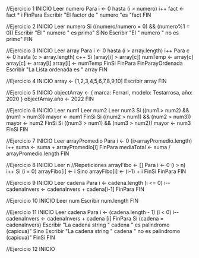 //Ejercicio 1
INICIO
Leer numero
Para i <- 0 hasta (i > numero) i++
    fact <- fact * i
FinPara
Escribir "El factor de " numero "es "fact
FIN

//Ejercicio 2
INICIO
Leer numero
Si ((numero/numero = 0) && (numero%1 = 0))
    Escribir "El " numero " es primo"
SiNo Escribir "El " numero " no es primo"
FIN

//Ejercicio 3
INICIO
Leer array
Para i <- 0 hasta (i > array.length) i++
    Para c <- 0 hasta (c > array.length) c++
        Si (array[i] > array[c])
            numTemp <- array[c]
            array[c] <- array[i] 
            array[i] <- numTemp
        FinSi
    FinPara
FinParayOrdenada
Escribir "La Lista ordenada es " array
FIN

//Ejercicio 4
INICIO
array <- [1,2,3,4,5,6,7,8,9,10]
Escribir array
FIN

//Ejercicio 5
INICIO
objectArray <- {
    marca: Ferrari,
    modelo: Testarrosa,
    año: 2020
}
objectArray.año <- 2022
FIN


//Ejercicio 6
INICIO
Leer num1
Leer num2
Leer num3
Si ((num1 > num2) && (num1 > num3))
    mayor <- num1
FinSi
Si ((num2 > num1) && (num2 > num3))
    mayor <- num2
FinSi
Si ((num3 > num1) && (num3 > num2))
    mayor <- num3
FinSi
FIN

//Ejercicio 7
INICIO
Leer arrayPromedio
Para i <- 0 (i>arrayPromedio.length) i++
    suma <- suma + arrayPromedio[i]
FinPara
mediaTotal <- suma / arrayPromedio.length
FIN

//Ejercicio 8
INICIO
Leer n //Repeticiones
arrayFibo <- []
Para i <- 0 (i > n) i++
    Si (i = 0)
        arrayFibo[i] <- i
    Sino
        arrayFibo[i] <- (i-1) + i
    FinSi
FinPara
FIN

//Ejercicio 9
INICIO
Leer cadena
Para i <- cadena.length (i <= 0) i--
    cadenaInvers <- cadenaInvers + cadena[i-1]
FinPara
FIN

//Ejercicio 10
INICIO
Leer num
Escribir num.length
FIN

//Ejercicio 11
INICIO
Leer cadena
Para i <- (cadena.length - 1) (i < 0) i--
    cadenaInvers <- cadenaInvers + cadena [i]
FinPara
Si (cadena = cadenaInvers)
    Escribir "La cadena string " cadena " es palindromo (capicua)"
    Sino Escribir "La cadena string " cadena " no es palindromo (capicua)"
FinSi
FIN

//Ejercicio 12
INICIO
